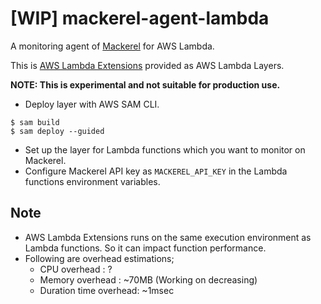 # [WIP] mackerel-agent-lambda

A monitoring agent of [Mackerel](https://mackerel.io/) for AWS Lambda.

This is [AWS Lambda Extensions](https://aws.amazon.com/jp/blogs/compute/introducing-aws-lambda-extensions-in-preview/) provided as AWS Lambda Layers.

**NOTE: This is experimental and not suitable for production use.**

- Deploy layer with AWS SAM CLI.
```console
$ sam build
$ sam deploy --guided
```
- Set up the layer for Lambda functions which you want to monitor on Mackerel.
- Configure Mackerel API key as `MACKEREL_API_KEY` in the Lambda functions environment variables.

## Note
- AWS Lambda Extensions runs on the same execution environment as Lambda functions. So it can impact function performance.
- Following are overhead estimations;
  - CPU overhead          : ?
  - Memory overhead       : ~70MB (Working on decreasing)
  - Duration time overhead: ~1msec